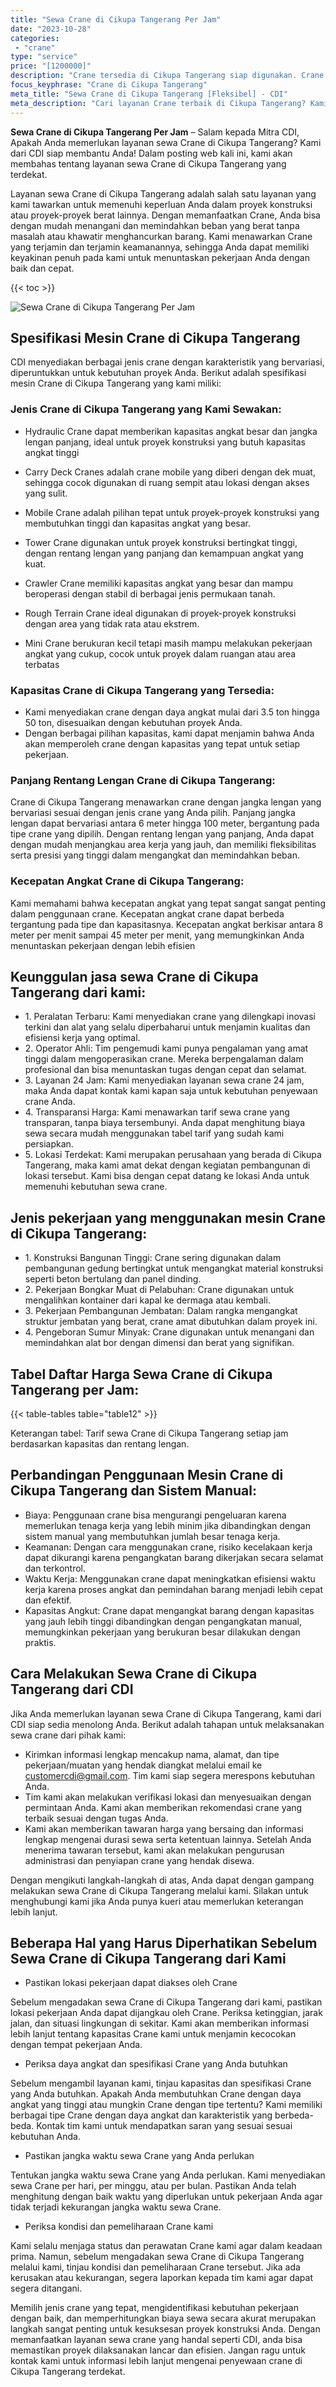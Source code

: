 ```yaml
---
title: "Sewa Crane di Cikupa Tangerang Per Jam"
date: "2023-10-28"
categories:
 - "crane"
type: "service"
price: "[1200000]"
description: "Crane tersedia di Cikupa Tangerang siap digunakan. Crane cocok untuk mendukung proyek sebagai alat bantu yang kuat. Dapatkan penawaran spesial sekarang."
focus_keyphrase: "Crane di Cikupa Tangerang"
meta_title: "Sewa Crane di Cikupa Tangerang [Fleksibel] - CDI"
meta_description: "Cari layanan Crane terbaik di Cikupa Tangerang? Kami menyediakan Crane berkualitas untuk proyek pembangunan. Nikmati harga terbaik hari ini."
---
```


**Sewa Crane di Cikupa Tangerang Per Jam** – Salam kepada Mitra CDI, Apakah Anda memerlukan layanan sewa Crane di Cikupa Tangerang? Kami dari CDI siap membantu Anda! Dalam posting web kali ini, kami akan membahas tentang layanan sewa Crane di Cikupa Tangerang yang terdekat.

Layanan sewa Crane di Cikupa Tangerang adalah salah satu layanan yang kami tawarkan untuk memenuhi keperluan Anda dalam proyek konstruksi atau proyek-proyek berat lainnya. Dengan memanfaatkan Crane, Anda bisa dengan mudah menangani dan memindahkan beban yang berat tanpa masalah atau khawatir menghancurkan barang. Kami menawarkan Crane yang terjamin dan terjamin keamanannya, sehingga Anda dapat memiliki keyakinan penuh pada kami untuk menuntaskan pekerjaan Anda dengan baik dan cepat.

{{< toc >}}

![Sewa Crane di Cikupa Tangerang Per Jam](/images/crane/crane-06.jpg)

## Spesifikasi Mesin Crane di Cikupa Tangerang

CDI menyediakan berbagai jenis crane dengan karakteristik yang bervariasi, diperuntukkan untuk kebutuhan proyek Anda. Berikut adalah spesifikasi mesin Crane di Cikupa Tangerang yang kami miliki:

### Jenis Crane di Cikupa Tangerang yang Kami Sewakan:

*   Hydraulic Crane dapat memberikan kapasitas angkat besar dan jangka lengan panjang, ideal untuk proyek konstruksi yang butuh kapasitas angkat tinggi

*   Carry Deck Cranes adalah crane mobile yang diberi dengan dek muat, sehingga cocok digunakan di ruang sempit atau lokasi dengan akses yang sulit.
*   Mobile Crane adalah pilihan tepat untuk proyek-proyek konstruksi yang membutuhkan tinggi dan kapasitas angkat yang besar.
*   Tower Crane digunakan untuk proyek konstruksi bertingkat tinggi, dengan rentang lengan yang panjang dan kemampuan angkat yang kuat.
*   Crawler Crane memiliki kapasitas angkat yang besar dan mampu beroperasi dengan stabil di berbagai jenis permukaan tanah.
*   Rough Terrain Crane ideal digunakan di proyek-proyek konstruksi dengan area yang tidak rata atau ekstrem.
*   Mini Crane berukuran kecil tetapi masih mampu melakukan pekerjaan angkat yang cukup, cocok untuk proyek dalam ruangan atau area terbatas

### Kapasitas Crane di Cikupa Tangerang yang Tersedia:

*   Kami menyediakan crane dengan daya angkat mulai dari 3.5 ton hingga 50 ton, disesuaikan dengan kebutuhan proyek Anda.
*   Dengan berbagai pilihan kapasitas, kami dapat menjamin bahwa Anda akan memperoleh crane dengan kapasitas yang tepat untuk setiap pekerjaan.

### Panjang Rentang Lengan Crane di Cikupa Tangerang:

Crane di Cikupa Tangerang menawarkan crane dengan jangka lengan yang bervariasi sesuai dengan jenis crane yang Anda pilih. Panjang jangka lengan dapat bervariasi antara 6 meter hingga 100 meter, bergantung pada tipe crane yang dipilih. Dengan rentang lengan yang panjang, Anda dapat dengan mudah menjangkau area kerja yang jauh, dan memiliki fleksibilitas serta presisi yang tinggi dalam mengangkat dan memindahkan beban.

### Kecepatan Angkat Crane di Cikupa Tangerang:

Kami memahami bahwa kecepatan angkat yang tepat sangat sangat penting dalam penggunaan crane. Kecepatan angkat crane dapat berbeda tergantung pada tipe dan kapasitasnya. Kecepatan angkat berkisar antara 8 meter per menit sampai 45 meter per menit, yang memungkinkan Anda menuntaskan pekerjaan dengan lebih efisien

## Keunggulan jasa sewa Crane di Cikupa Tangerang dari kami:

*   1\. Peralatan Terbaru: Kami menyediakan crane yang dilengkapi inovasi terkini dan alat yang selalu diperbaharui untuk menjamin kualitas dan efisiensi kerja yang optimal.
*   2\. Operator Ahli: Tim pengemudi kami punya pengalaman yang amat tinggi dalam mengoperasikan crane. Mereka berpengalaman dalam profesional dan bisa menuntaskan tugas dengan cepat dan selamat.
*   3\. Layanan 24 Jam: Kami menyediakan layanan sewa crane 24 jam, maka Anda dapat kontak kami kapan saja untuk kebutuhan penyewaan crane Anda.
*   4\. Transparansi Harga: Kami menawarkan tarif sewa crane yang transparan, tanpa biaya tersembunyi. Anda dapat menghitung biaya sewa secara mudah menggunakan tabel tarif yang sudah kami persiapkan.
*   5\. Lokasi Terdekat: Kami merupakan perusahaan yang berada di Cikupa Tangerang, maka kami amat dekat dengan kegiatan pembangunan di lokasi tersebut. Kami bisa dengan cepat datang ke lokasi Anda untuk memenuhi kebutuhan sewa crane.

## Jenis pekerjaan yang menggunakan mesin Crane di Cikupa Tangerang:

*   1\. Konstruksi Bangunan Tinggi: Crane sering digunakan dalam pembangunan gedung bertingkat untuk mengangkat material konstruksi seperti beton bertulang dan panel dinding.
*   2\. Pekerjaan Bongkar Muat di Pelabuhan: Crane digunakan untuk mengalihkan kontainer dari kapal ke dermaga atau kembali.
*   3\. Pekerjaan Pembangunan Jembatan: Dalam rangka mengangkat struktur jembatan yang berat, crane amat dibutuhkan dalam proyek ini.
*   4\. Pengeboran Sumur Minyak: Crane digunakan untuk menangani dan memindahkan alat bor dengan dimensi dan berat yang signifikan.

## Tabel Daftar Harga Sewa Crane di Cikupa Tangerang per Jam:

{{< table-tables table="table12" >}}

Keterangan tabel: Tarif sewa Crane di Cikupa Tangerang setiap jam berdasarkan kapasitas dan rentang lengan.

## Perbandingan Penggunaan Mesin Crane di Cikupa Tangerang dan Sistem Manual:

*   Biaya: Penggunaan crane bisa mengurangi pengeluaran karena memerlukan tenaga kerja yang lebih minim jika dibandingkan dengan sistem manual yang membutuhkan jumlah besar tenaga kerja.
*   Keamanan: Dengan cara menggunakan crane, risiko kecelakaan kerja dapat dikurangi karena pengangkatan barang dikerjakan secara selamat dan terkontrol.
*   Waktu Kerja: Menggunakan crane dapat meningkatkan efisiensi waktu kerja karena proses angkat dan pemindahan barang menjadi lebih cepat dan efektif.
*   Kapasitas Angkut: Crane dapat mengangkat barang dengan kapasitas yang jauh lebih tinggi dibandingkan dengan pengangkatan manual, memungkinkan pekerjaan yang berukuran besar dilakukan dengan praktis.

## Cara Melakukan Sewa Crane di Cikupa Tangerang dari CDI

Jika Anda memerlukan layanan sewa Crane di Cikupa Tangerang, kami dari CDI siap sedia menolong Anda. Berikut adalah tahapan untuk melaksanakan sewa crane dari pihak kami:

*   Kirimkan informasi lengkap mencakup nama, alamat, dan tipe pekerjaan/muatan yang hendak diangkat melalui email ke customercdi@gmail.com. Tim kami siap segera merespons kebutuhan Anda.
*   Tim kami akan melakukan verifikasi lokasi dan menyesuaikan dengan permintaan Anda. Kami akan memberikan rekomendasi crane yang terbaik sesuai dengan tugas Anda.
*   Kami akan memberikan tawaran harga yang bersaing dan informasi lengkap mengenai durasi sewa serta ketentuan lainnya. Setelah Anda menerima tawaran tersebut, kami akan melakukan pengurusan administrasi dan penyiapan crane yang hendak disewa.

Dengan mengikuti langkah-langkah di atas, Anda dapat dengan gampang melakukan sewa Crane di Cikupa Tangerang melalui kami. Silakan untuk menghubungi kami jika Anda punya kueri atau memerlukan keterangan lebih lanjut.

## Beberapa Hal yang Harus Diperhatikan Sebelum Sewa Crane di Cikupa Tangerang dari Kami

*   Pastikan lokasi pekerjaan dapat diakses oleh Crane

Sebelum mengadakan sewa Crane di Cikupa Tangerang dari kami, pastikan lokasi pekerjaan Anda dapat dijangkau oleh Crane. Periksa ketinggian, jarak jalan, dan situasi lingkungan di sekitar. Kami akan memberikan informasi lebih lanjut tentang kapasitas Crane kami untuk menjamin kecocokan dengan tempat pekerjaan Anda.
*   Periksa daya angkat dan spesifikasi Crane yang Anda butuhkan

Sebelum mengambil layanan kami, tinjau kapasitas dan spesifikasi Crane yang Anda butuhkan. Apakah Anda membutuhkan Crane dengan daya angkat yang tinggi atau mungkin Crane dengan tipe tertentu? Kami memiliki berbagai tipe Crane dengan daya angkat dan karakteristik yang berbeda-beda. Kontak tim kami untuk mendapatkan saran yang sesuai sesuai kebutuhan Anda.
*   Pastikan jangka waktu sewa Crane yang Anda perlukan

Tentukan jangka waktu sewa Crane yang Anda perlukan. Kami menyediakan sewa Crane per hari, per minggu, atau per bulan. Pastikan Anda telah menghitung dengan baik waktu yang diperlukan untuk pekerjaan Anda agar tidak terjadi kekurangan jangka waktu sewa Crane.
*   Periksa kondisi dan pemeliharaan Crane kami

Kami selalu menjaga status dan perawatan Crane kami agar dalam keadaan prima. Namun, sebelum mengadakan sewa Crane di Cikupa Tangerang melalui kami, tinjau kondisi dan pemeliharaan Crane tersebut. Jika ada kerusakan atau kekurangan, segera laporkan kepada tim kami agar dapat segera ditangani.

Memilih jenis crane yang tepat, mengidentifikasi kebutuhan pekerjaan dengan baik, dan memperhitungkan biaya sewa secara akurat merupakan langkah sangat penting untuk kesuksesan proyek konstruksi Anda. Dengan memanfaatkan layanan sewa crane yang handal seperti CDI, anda bisa memastikan proyek dilaksanakan lancar dan efisien. Jangan ragu untuk kontak kami untuk informasi lebih lanjut mengenai penyewaan crane di Cikupa Tangerang terdekat.